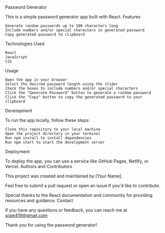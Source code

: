Password Generator

This is a simple password generator app built with React.
Features

    Generate random passwords up to 100 characters long
    Include numbers and/or special characters in generated password
    Copy generated password to clipboard

Technologies Used

    React
    JavaScript
    CSS

Usage

    Open the app in your browser
    Select the desired password length using the slider
    Check the boxes to include numbers and/or special characters
    Click the "Generate Password" button to generate a random password
    Click the "Copy" button to copy the generated password to your clipboard

Development

To run the app locally, follow these steps:

    Clone this repository to your local machine
    Open the project directory in your terminal
    Run npm install to install dependencies
    Run npm start to start the development server

Deployment

To deploy the app, you can use a service like GitHub Pages, Netlify, or Vercel.
Authors and Contributors

This project was created and maintained by [Your Name].

Feel free to submit a pull request or open an issue if you'd like to contribute. 

Special thanks to the React documentation and community for providing resources and guidance.
Contact

If you have any questions or feedback, you can reach me at sraw419@gmail.com

Thank you for using the password generator!